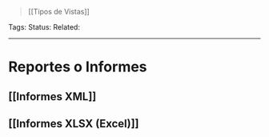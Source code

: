 > [[Tipos de Vistas]]

Tags: 
Status: 
Related: 

___

# Reportes o Informes


## [[Informes XML]]
## [[Informes XLSX (Excel)]]



